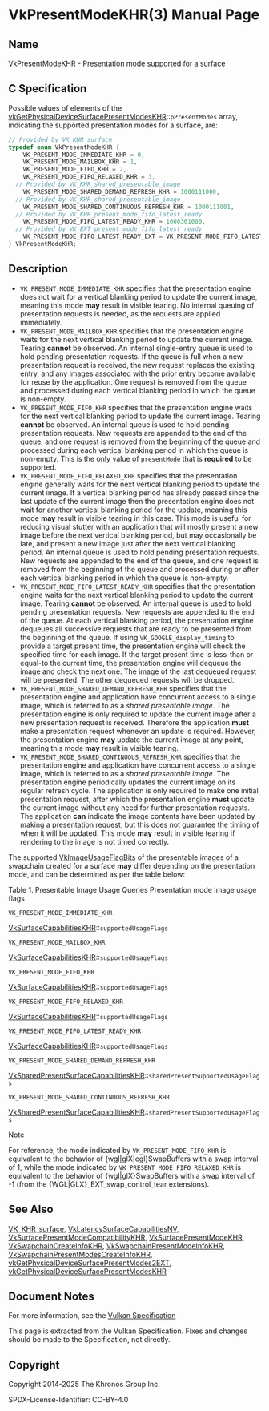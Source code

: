 # VkPresentModeKHR(3) Manual Page

## Name

VkPresentModeKHR - Presentation mode supported for a surface



## [](#_c_specification)C Specification

Possible values of elements of the [vkGetPhysicalDeviceSurfacePresentModesKHR](https://registry.khronos.org/vulkan/specs/latest/man/html/vkGetPhysicalDeviceSurfacePresentModesKHR.html)::`pPresentModes` array, indicating the supported presentation modes for a surface, are:

```c++
// Provided by VK_KHR_surface
typedef enum VkPresentModeKHR {
    VK_PRESENT_MODE_IMMEDIATE_KHR = 0,
    VK_PRESENT_MODE_MAILBOX_KHR = 1,
    VK_PRESENT_MODE_FIFO_KHR = 2,
    VK_PRESENT_MODE_FIFO_RELAXED_KHR = 3,
  // Provided by VK_KHR_shared_presentable_image
    VK_PRESENT_MODE_SHARED_DEMAND_REFRESH_KHR = 1000111000,
  // Provided by VK_KHR_shared_presentable_image
    VK_PRESENT_MODE_SHARED_CONTINUOUS_REFRESH_KHR = 1000111001,
  // Provided by VK_KHR_present_mode_fifo_latest_ready
    VK_PRESENT_MODE_FIFO_LATEST_READY_KHR = 1000361000,
  // Provided by VK_EXT_present_mode_fifo_latest_ready
    VK_PRESENT_MODE_FIFO_LATEST_READY_EXT = VK_PRESENT_MODE_FIFO_LATEST_READY_KHR,
} VkPresentModeKHR;
```

## [](#_description)Description

- `VK_PRESENT_MODE_IMMEDIATE_KHR` specifies that the presentation engine does not wait for a vertical blanking period to update the current image, meaning this mode **may** result in visible tearing. No internal queuing of presentation requests is needed, as the requests are applied immediately.
- `VK_PRESENT_MODE_MAILBOX_KHR` specifies that the presentation engine waits for the next vertical blanking period to update the current image. Tearing **cannot** be observed. An internal single-entry queue is used to hold pending presentation requests. If the queue is full when a new presentation request is received, the new request replaces the existing entry, and any images associated with the prior entry become available for reuse by the application. One request is removed from the queue and processed during each vertical blanking period in which the queue is non-empty.
- `VK_PRESENT_MODE_FIFO_KHR` specifies that the presentation engine waits for the next vertical blanking period to update the current image. Tearing **cannot** be observed. An internal queue is used to hold pending presentation requests. New requests are appended to the end of the queue, and one request is removed from the beginning of the queue and processed during each vertical blanking period in which the queue is non-empty. This is the only value of `presentMode` that is **required** to be supported.
- `VK_PRESENT_MODE_FIFO_RELAXED_KHR` specifies that the presentation engine generally waits for the next vertical blanking period to update the current image. If a vertical blanking period has already passed since the last update of the current image then the presentation engine does not wait for another vertical blanking period for the update, meaning this mode **may** result in visible tearing in this case. This mode is useful for reducing visual stutter with an application that will mostly present a new image before the next vertical blanking period, but may occasionally be late, and present a new image just after the next vertical blanking period. An internal queue is used to hold pending presentation requests. New requests are appended to the end of the queue, and one request is removed from the beginning of the queue and processed during or after each vertical blanking period in which the queue is non-empty.
- `VK_PRESENT_MODE_FIFO_LATEST_READY_KHR` specifies that the presentation engine waits for the next vertical blanking period to update the current image. Tearing **cannot** be observed. An internal queue is used to hold pending presentation requests. New requests are appended to the end of the queue. At each vertical blanking period, the presentation engine dequeues all successive requests that are ready to be presented from the beginning of the queue. If using `VK_GOOGLE_display_timing` to provide a target present time, the presentation engine will check the specified time for each image. If the target present time is less-than or equal-to the current time, the presentation engine will dequeue the image and check the next one. The image of the last dequeued request will be presented. The other dequeued requests will be dropped.
- `VK_PRESENT_MODE_SHARED_DEMAND_REFRESH_KHR` specifies that the presentation engine and application have concurrent access to a single image, which is referred to as a *shared presentable image*. The presentation engine is only required to update the current image after a new presentation request is received. Therefore the application **must** make a presentation request whenever an update is required. However, the presentation engine **may** update the current image at any point, meaning this mode **may** result in visible tearing.
- `VK_PRESENT_MODE_SHARED_CONTINUOUS_REFRESH_KHR` specifies that the presentation engine and application have concurrent access to a single image, which is referred to as a *shared presentable image*. The presentation engine periodically updates the current image on its regular refresh cycle. The application is only required to make one initial presentation request, after which the presentation engine **must** update the current image without any need for further presentation requests. The application **can** indicate the image contents have been updated by making a presentation request, but this does not guarantee the timing of when it will be updated. This mode **may** result in visible tearing if rendering to the image is not timed correctly.

The supported [VkImageUsageFlagBits](https://registry.khronos.org/vulkan/specs/latest/man/html/VkImageUsageFlagBits.html) of the presentable images of a swapchain created for a surface **may** differ depending on the presentation mode, and can be determined as per the table below:

Table 1. Presentable Image Usage Queries   Presentation mode Image usage flags

`VK_PRESENT_MODE_IMMEDIATE_KHR`

[VkSurfaceCapabilitiesKHR](https://registry.khronos.org/vulkan/specs/latest/man/html/VkSurfaceCapabilitiesKHR.html)::`supportedUsageFlags`

`VK_PRESENT_MODE_MAILBOX_KHR`

[VkSurfaceCapabilitiesKHR](https://registry.khronos.org/vulkan/specs/latest/man/html/VkSurfaceCapabilitiesKHR.html)::`supportedUsageFlags`

`VK_PRESENT_MODE_FIFO_KHR`

[VkSurfaceCapabilitiesKHR](https://registry.khronos.org/vulkan/specs/latest/man/html/VkSurfaceCapabilitiesKHR.html)::`supportedUsageFlags`

`VK_PRESENT_MODE_FIFO_RELAXED_KHR`

[VkSurfaceCapabilitiesKHR](https://registry.khronos.org/vulkan/specs/latest/man/html/VkSurfaceCapabilitiesKHR.html)::`supportedUsageFlags`

`VK_PRESENT_MODE_FIFO_LATEST_READY_KHR`

[VkSurfaceCapabilitiesKHR](https://registry.khronos.org/vulkan/specs/latest/man/html/VkSurfaceCapabilitiesKHR.html)::`supportedUsageFlags`

`VK_PRESENT_MODE_SHARED_DEMAND_REFRESH_KHR`

[VkSharedPresentSurfaceCapabilitiesKHR](https://registry.khronos.org/vulkan/specs/latest/man/html/VkSharedPresentSurfaceCapabilitiesKHR.html)::`sharedPresentSupportedUsageFlags`

`VK_PRESENT_MODE_SHARED_CONTINUOUS_REFRESH_KHR`

[VkSharedPresentSurfaceCapabilitiesKHR](https://registry.khronos.org/vulkan/specs/latest/man/html/VkSharedPresentSurfaceCapabilitiesKHR.html)::`sharedPresentSupportedUsageFlags`

Note

For reference, the mode indicated by `VK_PRESENT_MODE_FIFO_KHR` is equivalent to the behavior of {wgl|glX|egl}SwapBuffers with a swap interval of 1, while the mode indicated by `VK_PRESENT_MODE_FIFO_RELAXED_KHR` is equivalent to the behavior of {wgl|glX}SwapBuffers with a swap interval of -1 (from the {WGL|GLX}\_EXT\_swap\_control\_tear extensions).

## [](#_see_also)See Also

[VK\_KHR\_surface](https://registry.khronos.org/vulkan/specs/latest/man/html/VK_KHR_surface.html), [VkLatencySurfaceCapabilitiesNV](https://registry.khronos.org/vulkan/specs/latest/man/html/VkLatencySurfaceCapabilitiesNV.html), [VkSurfacePresentModeCompatibilityKHR](https://registry.khronos.org/vulkan/specs/latest/man/html/VkSurfacePresentModeCompatibilityKHR.html), [VkSurfacePresentModeKHR](https://registry.khronos.org/vulkan/specs/latest/man/html/VkSurfacePresentModeKHR.html), [VkSwapchainCreateInfoKHR](https://registry.khronos.org/vulkan/specs/latest/man/html/VkSwapchainCreateInfoKHR.html), [VkSwapchainPresentModeInfoKHR](https://registry.khronos.org/vulkan/specs/latest/man/html/VkSwapchainPresentModeInfoKHR.html), [VkSwapchainPresentModesCreateInfoKHR](https://registry.khronos.org/vulkan/specs/latest/man/html/VkSwapchainPresentModesCreateInfoKHR.html), [vkGetPhysicalDeviceSurfacePresentModes2EXT](https://registry.khronos.org/vulkan/specs/latest/man/html/vkGetPhysicalDeviceSurfacePresentModes2EXT.html), [vkGetPhysicalDeviceSurfacePresentModesKHR](https://registry.khronos.org/vulkan/specs/latest/man/html/vkGetPhysicalDeviceSurfacePresentModesKHR.html)

## [](#_document_notes)Document Notes

For more information, see the [Vulkan Specification](https://registry.khronos.org/vulkan/specs/latest/html/vkspec.html#VkPresentModeKHR)

This page is extracted from the Vulkan Specification. Fixes and changes should be made to the Specification, not directly.

## [](#_copyright)Copyright

Copyright 2014-2025 The Khronos Group Inc.

SPDX-License-Identifier: CC-BY-4.0